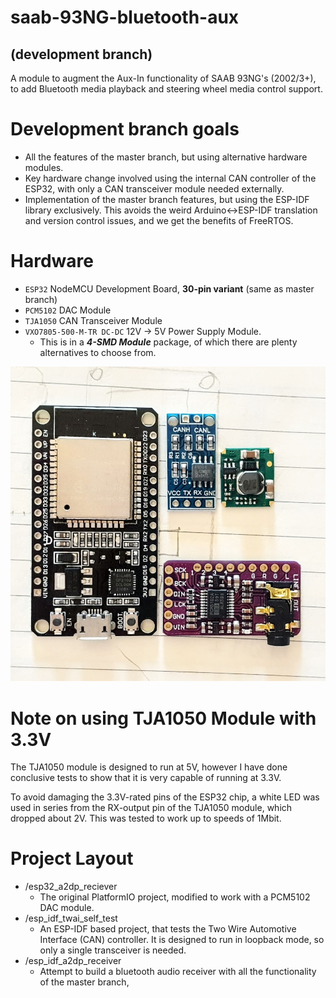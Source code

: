 # saab-93NG-bluetooth-aux
## (development branch)
A module to augment the Aux-In functionality of SAAB 93NG's (2002/3+), to add Bluetooth media playback and steering wheel media control support.

# Development branch goals
- All the features of the master branch, but using alternative hardware modules.
- Key hardware change involved using the internal CAN controller of the ESP32, with only a CAN transceiver module needed externally.
- Implementation of the master branch features, but using the ESP-IDF library exclusively. This avoids the weird Arduino<->ESP-IDF translation and version control issues, and we get the benefits of FreeRTOS.

# Hardware
 - `ESP32` NodeMCU Development Board, **30-pin variant** (same as master branch)
 - `PCM5102` DAC Module
 - `TJA1050` CAN Transceiver Module
 - `VXO7805-500-M-TR DC-DC` 12V -> 5V Power Supply Module. 
   - This is in a ***4-SMD Module*** package, of which there are plenty alternatives to choose from.

![modules.jpg](./media/modules.jpg)

# Note on using TJA1050 Module with 3.3V
The TJA1050 module is designed to run at 5V, however I have done conclusive tests to show that it is very capable of running at 3.3V.

To avoid damaging the 3.3V-rated pins of the ESP32 chip, a white LED was used in series from the RX-output pin of the TJA1050 module, which dropped about 2V. This was tested to work up to speeds of 1Mbit.

# Project Layout
- /esp32_a2dp_reciever  
  - The original PlatformIO project, modified to work with a PCM5102 DAC module.
- /esp_idf_twai_self_test
  - An ESP-IDF based project, that tests the Two Wire Automotive Interface (CAN) controller. It is designed to run in loopback mode, so only a single transceiver is needed.
- /esp_idf_a2dp_receiver
  - Attempt to build a bluetooth audio receiver with all the functionality of the master branch, 

